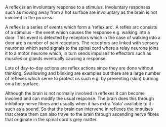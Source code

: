 A reflex is an involuntary response to a stimulus. Involuntary responses such as moving away
from a hot surface are involuntary as the brain is not involved in the process.

A reflex is a series of events which form a 'reflex arc'. A reflex arc consists of a stimulus -
the event which causes the response e.g. walking into a door. This event is detected by receptors
which in the case of walking into a door are a number of pain receptors. The receptors are linked
with sensory neurones which send signals to the spinal cord where a relay neurone joins it to a 
motor neurone which, in turn sends impulses to effectors such as muscles or glands eventually
causing a response.

Lots of day-to-day actions are reflex actions since they are done without thinking. Swallowing and
blinking are examples but there are a large number of reflexes which serve to protect us such e.g.
by preventing (skin) burning on a hot surface. 

Although the brain is not normally involved in reflexes it can become involved and can modify the
usual response. The brain does this through inhibitory nerve fibres and usually when it has extra
'data' available to it - such as a sound. So that the brain can intervene in reflexes the
impulses that create them can also travel to the brain through ascending nerve fibres that
originate in the spinal cord's grey matter.